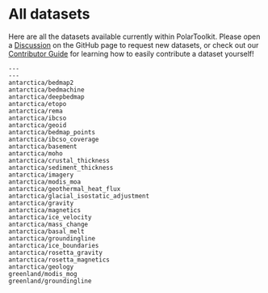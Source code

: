 # All datasets

Here are all the datasets available currently within PolarToolkit. Please open a
[Discussion](https://github.com/mdtanker/polartoolkit/discussions) on the GitHub
page to request new datasets, or check out our
[Contributor Guide](https://polartoolkit.readthedocs.io/en/latest/contributing.html)
for learning how to easily contribute a dataset yourself!

```{nbgallery}
---
---
antarctica/bedmap2
antarctica/bedmachine
antarctica/deepbedmap
antarctica/etopo
antarctica/rema
antarctica/ibcso
antarctica/geoid
antarctica/bedmap_points
antarctica/ibcso_coverage
antarctica/basement
antarctica/moho
antarctica/crustal_thickness
antarctica/sediment_thickness
antarctica/imagery
antarctica/modis_moa
antarctica/geothermal_heat_flux
antarctica/glacial_isostatic_adjustment
antarctica/gravity
antarctica/magnetics
antarctica/ice_velocity
antarctica/mass_change
antarctica/basal_melt
antarctica/groundingline
antarctica/ice_boundaries
antarctica/rosetta_gravity
antarctica/rosetta_magnetics
antarctica/geology
greenland/modis_mog
greenland/groundingline
```
